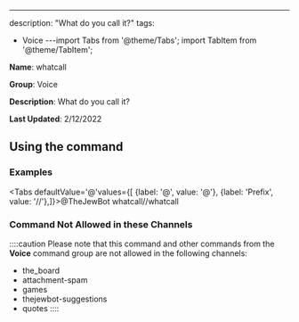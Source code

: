 ---
description: "What do you call it?"
tags:
  - Voice
---import Tabs from '@theme/Tabs';
import TabItem from '@theme/TabItem';

**Name**: whatcall

**Group**: Voice

**Description**: What do you call it?

**Last Updated**: 2/12/2022

## Using the command

### Examples
<Tabs defaultValue='@'values={[ {label: '@', value: '@'}, {label: 'Prefix', value: '//'},]}><TabItem value='@'>@TheJewBot whatcall</TabItem><TabItem value='//'>//whatcall</TabItem></Tabs>

### Command Not Allowed in these Channels
::::caution Please note that this command and other commands from the **Voice** command group are not allowed in the following channels:
- the_board
- attachment-spam
- games
- thejewbot-suggestions
- quotes
::::